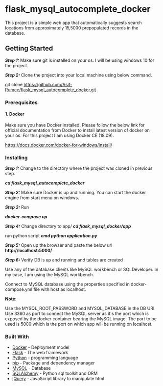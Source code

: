 # flask_mysql_autocomplete_docker
This project is a simple web app that automatically suggests search locations from approximately 15,5000 prepopulated records in the database.

## Getting Started

***Step 1:*** Make sure git is installed on your os. I will be using windows 10 for the project.


***Step 2:*** Clone the project into your local machine using below command.

git clone https://github.com/Asif-Rumee/flask_mysql_autocomplete_docker.git

### Prerequisites

#### 1. Docker

Make sure you have Docker installed. Please follow the below link for official documentation from Docker to install latest version of docker on your os. For this project I am using Docker CE (18.09).

https://docs.docker.com/docker-for-windows/install/

### Installing

***Step 1:*** Change to the directory where the project was cloned in previous step. 

***cd flask_mysql_autocomplete_docker***

***Step 2:*** Make sure Docker is up and running. You can start the docker engine from start menu on windows.

***Step 3:*** Run

***docker-compose up***

***Step 4:*** Change directory to app/ 
***cd flask_mysql_docker/app***

run python script 
***cmd python application.py***

***Step 5:*** Open up the browser and paste the below url
**http://localhost:5000/**



***Step 6:*** Verify DB is up and running and tables are created

Use any of the database clients like MySQL workbench or SQLDeveloper. In my case, I am using the MySQL workbench.

Connect to MySQL database using the properties specified in docker-compose.yml file with host as localhost.

**Note:**

Use the MYSQL_ROOT_PASSWORD and MYSQL_DATABASE in the DB URI.
Use 3360 as port to connect the MySQL server as it's the port which is exposed by the docker container bearing the MySQL image.
The port to be used is 5000 which is the port on which app will be running on localhost.



### Built With

* [Docker](https://www.docker.com/) - Deployment model
* [Flask](https://flask.palletsprojects.com/en/1.1.x/) - The web framework
* [Python](https://www.python.org/) - programming language
* [pip](https://pip.pypa.io/en/stable/) - Package and dependency manager
* [MySQL](https://www.mysql.com/) - Database
* [SQLAlchemy](https://www.sqlalchemy.org/) - Python sql toolkit and ORM
* [jQuery](https://jquery.com/) - JavaScript library to manipulate html  
